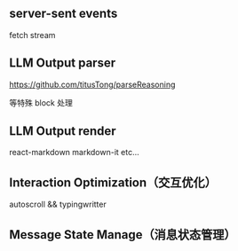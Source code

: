 ## server-sent events

fetch stream

## LLM Output parser

https://github.com/titusTong/parseReasoning

<think></think>
<reasoning></reasoning>
等特殊 block 处理

## LLM Output render

react-markdown
markdown-it
etc...

## Interaction Optimization（交互优化）

autoscroll && typingwritter

## Message State Manage（消息状态管理）
